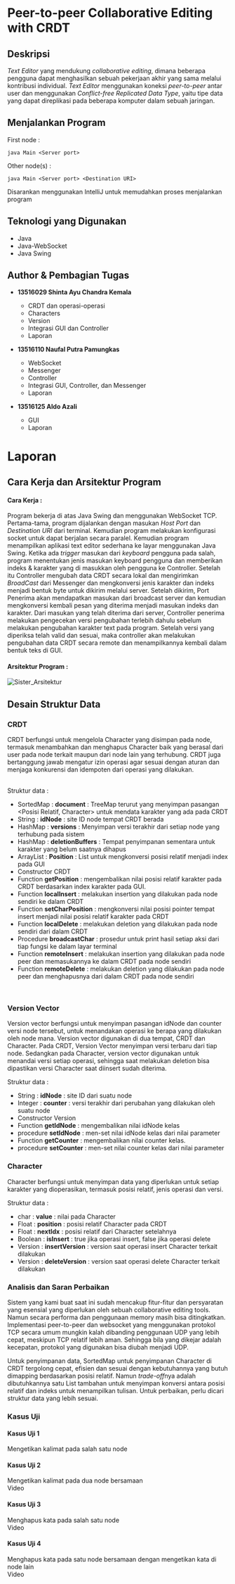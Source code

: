 # Peer-to-peer Collaborative Editing with CRDT

## Deskripsi
*Text Editor* yang mendukung *collaborative editing*, dimana beberapa pengguna dapat menghasilkan sebuah pekerjaan akhir yang sama melalui kontribusi individual.
*Text Editor* menggunakan koneksi *peer-to-peer* antar user dan menggunakan *Conflict-free Replicated Data Type*, yaitu tipe data yang dapat direplikasi pada beberapa komputer dalam sebuah jaringan.  

## Menjalankan Program
First node :
```
java Main <Server port>  
```

Other node(s) :
```
java Main <Server port> <Destination URI>  
```

Disarankan menggunakan IntelliJ untuk memudahkan proses menjalankan program 
## Teknologi yang Digunakan
- Java
- Java-WebSocket
- Java Swing

## Author & Pembagian Tugas

- **13516029 Shinta Ayu Chandra Kemala** 
  - CRDT dan operasi-operasi
  - Characters
  - Version
  - Integrasi GUI dan Controller 
  - Laporan
- **13516110 Naufal Putra Pamungkas**
  - WebSocket
  - Messenger
  - Controller
  - Integrasi GUI, Controller, dan Messenger
  - Laporan
  
- **13516125 Aldo Azali** 
  - GUI
  - Laporan

# Laporan
## Cara Kerja dan Arsitektur Program
#### Cara Kerja :
Program bekerja di atas Java Swing dan menggunakan WebSocket TCP. Pertama-tama, program dijalankan dengan masukan *Host Port* dan *Destination URI* dari terminal. 
Kemudian program melakukan konfigurasi socket untuk dapat berjalan secara paralel. Kemudian program menampilkan aplikasi text editor sederhana ke layar menggunakan Java Swing.
Ketika ada *trigger* masukan dari *keyboard* pengguna pada salah, program menentukan jenis masukan keyboard pengguna dan memberikan indeks & karakter yang di masukkan oleh pengguna ke Controller.
Setelah itu Controller mengubah data CRDT secara lokal dan mengirimkan *BroadCast* dari Messenger dan mengkonversi jenis karakter dan indeks menjadi bentuk byte untuk dikirim melalui server.
Setelah dikirim, Port Penerima akan mendapatkan masukan dari broadcast server dan kemudian mengkonversi kembali pesan yang diterima menjadi masukan indeks dan karakter.
Dari masukan yang telah diterima dari server, Controller penerima melakukan pengecekan versi pengubahan terlebih dahulu sebelum melakukan pengubahan karakter text pada program.
Setelah versi yang diperiksa telah valid dan sesuai, maka controller akan melakukan pengubahan data CRDT secara remote dan menampilkannya kembali dalam bentuk teks di GUI.

#### Arsitektur Program :
![Sister_Arsitektur](/uploads/8f018d6a52eb3c0c27c423bcbccac7e0/Sister_Arsitektur.png)

## Desain Struktur Data
### CRDT
CRDT berfungsi untuk mengelola Character yang disimpan pada node, termasuk menambahkan dan menghapus Character baik yang berasal dari user pada node terkait maupun dari node lain yang terhubung.
CRDT juga bertanggung jawab mengatur izin operasi agar sesuai dengan aturan dan menjaga konkurensi dan idempoten dari operasi yang dilakukan.

<br>
Struktur data :

- SortedMap : **document** : TreeMap terurut yang menyimpan pasangan <Posisi Relatif, Character> untuk mendata karakter yang ada pada CRDT
- String : **idNode** : site ID node tempat CRDT berada
- HashMap : **versions** : Menyimpan versi terakhir dari setiap node yang terhubung pada sistem
- HashMap : **deletionBuffers** : Tempat penyimpanan sementara untuk karakter yang belum saatnya dihapus 
- ArrayList : **Position** : List untuk mengkonversi posisi relatif menjadi index pada GUI
- Constructor CRDT
- Function **getPosition** : mengembalikan nilai posisi relatif karakter pada CRDT berdasarkan index karakter pada GUI.
- Function **localInsert** : melakukan insertion yang dilakukan pada node sendiri ke dalam CRDT
- Function **setCharPosition** : mengkonversi nilai posisi pointer tempat insert menjadi nilai posisi relatif karakter pada CRDT
- Function **localDelete** : melakukan deletion yang dilakukan pada node sendiri dari dalam CRDT
- Procedure **broadcastChar** : prosedur untuk print hasil setiap aksi dari tiap fungsi ke dalam layar terminal
- Function **remoteInsert** : melakukan insertion yang dilakukan pada node peer dan memasukannya ke dalam CRDT pada node sendiri
- Function **remoteDelete** : melakukan deletion yang dilakukan pada node peer dan menghapusnya dari dalam CRDT pada node sendiri

<br>

### Version Vector
Version vector berfungsi untuk menyimpan pasangan idNode dan counter versi node tersebut, untuk menandakan operasi ke berapa yang dilakukan oleh node mana. 
Version vector digunakan di dua tempat, CRDT dan Character. Pada CRDT, Version Vector menyimpan versi terbaru dari tiap node. 
Sedangkan pada Character, version vector digunakan untuk menandai versi setiap operasi, sehingga saat melakukan deletion bisa dipastikan versi Character saat diinsert sudah diterima.  

Struktur data : 
- String : **idNode** : site ID dari suatu node 
- Integer : **counter** : versi terakhir dari perubahan yang dilakukan oleh suatu node
- Constructor Version 
- Function **getIdNode** : mengembalikan nilai idNode kelas
- procedure **setIdNode** : men-set nilai idNode kelas dari nilai parameter
- Function **getCounter** : mengembalikan nilai counter kelas.
- procedure **setCounter** : men-set nilai counter kelas dari nilai parameter


### Character
Character berfungsi untuk menyimpan data yang diperlukan untuk setiap karakter yang dioperasikan, termasuk posisi relatif, jenis operasi dan versi.

Struktur data :
- char : **value** : nilai pada Character
- Float : **position** : posisi relatif Character pada CRDT
- Float : **nextIdx** : posisi relatif dari Character setelahnya
- Boolean : **isInsert** : true jika operasi insert, false jika operasi delete
- Version : **insertVersion** : version saat operasi insert Character terkait dilakukan
- Version : **deleteVersion** : version saat operasi delete Character terkait dilakukan

### Analisis dan Saran Perbaikan
Sistem yang kami buat saat ini sudah mencakup fitur-fitur dan persyaratan yang esensial yang diperlukan oleh sebuah collaborative editing tools. 
Namun secara performa dan penggunaan memory masih bisa ditingkatkan. Implementasi peer-to-peer dan websocket yang menggunakan protokol TCP secara umum
mungkin kalah dibanding penggunaan UDP yang lebih cepat, meskipun TCP relatif lebih aman. Sehingga bila yang dikejar adalah kecepatan, protokol yang digunakan bisa diubah menjadi UDP.

Untuk penyimpanan data, SortedMap untuk penyimpanan Character di CRDT tergolong cepat, efisien dan sesuai dengan kebutuhannya yang butuh dimapping berdasarkan posisi relatif. 
Namun *trade-off*nya adalah dibutuhkannya satu List tambahan untuk menyimpan konversi antara posisi relatif dan indeks untuk menampilkan tulisan. Untuk perbaikan, perlu dicari struktur data yang lebih sesuai. 

### Kasus Uji
#### Kasus Uji 1
Mengetikan kalimat pada salah satu node
<br>


#### Kasus Uji 2
Mengetikan kalimat pada dua node bersamaan
<br>
Video

#### Kasus Uji 3
Menghapus kata pada salah satu node
<br>
Video


#### Kasus Uji 4
Menghapus kata pada satu node bersamaan dengan mengetikan kata di node lain
<br>
Video
